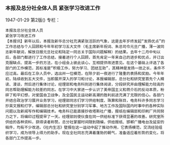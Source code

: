 ### 本报及总分社全体人员  紧张学习改进工作

1947-01-29
第2版()
专栏：

    本报及总分社全体人员
    紧张学习改进工作
    【本报讯】新年以后，本报及新华总分社充满紧张活跃的气象，这是去年岁终发起“发扬优点”的工作总结与个人回顾和今年年初学习五大文件（毛主席新年祝词、朱总司令元旦广播，薄一波同志新年献词，解放日报元旦社论和陆定一同志关于国际问题解释）的结果。去年十二月中旬以后，各部门都进行了工作总结，接着进行个人回顾，首先肯定一年来自己的进步和优点，并订出克服缺点、提高一步的方法，在小组会上彼此谈心，互相提供改进意见。在这个基础上评选了各部门的工作模范，其标准是“积极工作，努力学习、团结互助”，其精神是发扬一技之长，条件不应过高。最后在工杂人员中，选出卅一位模范，在除夕前一夜进行了隆重的表扬和奖励。今年年初，陆续收到五大文件，当即展开深入的学习和讨论，本报编辑部，总分社和研究室首先个人精读、漫谈，然后进行集体讨论，经理部和电务科则进行集体阅读，分段研究并由理解能力较高的同志帮助理解能力较差的同志。在学习中大家进一步认识了美帝国主义和蒋介石的反动本质，粉碎了和平幻想，对爱国自卫战争，及全国民主运动新高潮的胜利前途充满了无限的信心。各部门并结合政治学习展开业务学习，经理部同志们学习供给制度、珠算和账目，电务科许多同志学习抄英文报和打字，编辑部总分社和研究室分别学习军事、地方工作及国际国内时事中的各种实际问题以及新闻写作和编辑技术。电务科已能直接抄收塔斯社广播，报纸在编辑部和印刷厂共同努力之下，将编印过程提早了一天。经理部则使伙食在同一供给标准下获得显著的改善。研究室所供给的各种资料，获得读者称赞。总分社掌握时间随到随编，供给报纸、邯郸广播电台及延安的稿件，均有不少改进。《社内生活》壁报在这一运动中起了推动作用，它表扬模范，交流经验组织学习，成为领导上得力的助手。现在全社同志充满着蓬勃的朝气，准备适应着形势的变化，将各部门工作提高一步。
